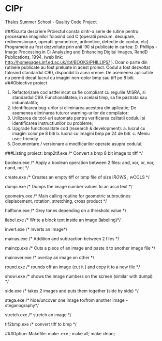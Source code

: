 # CIPr
Thales Summer School - Quality Code Project

###Scurta descriere
Proiectul consta dintr-o serie de rutine pentru procesarea imaginilor folosind cod C (operatii precum: decupare, redimensionare, operatii geometrice, aritmetice, detectie de contur, etc). Programele au fost dezvoltate prin anii ’90 si publicate in cartea: D. Phillips - Image Processing in C: Analyzing and Enhancing Digital Images, RandD Publications, 1994. (web link: http://homepages.inf.ed.ac.uk/rbf/BOOKS/PHILLIPS/ ). Doar o parte din rutinele publicate au fost preluate in acest proiect. 
Codul a fost dezvoltat folosind standardul C90, disponibil la acea vreme. De asemenea aplicatiile nu permit decat lucrul cu imagini non-color bmp sau tiff pe 8 biti. 
###Obiective proiect
1.	Refactorizare cod astfel incat sa fie compliant cu regulile MISRA, si standardul C99. Functionalitatea, in acelasi timp, sa fie pastrata sau imbunatatita;
2.	Identificarea bug-urilor si eliminarea acestora din aplicatie; De asemenea eliminarea tuturor warning-urilor de compilator;
3.	Utilizarea de tool-uri automate pentru verificarea calitatii codului si identificarea instructiunilor cu probleme;
4.	Upgrade functionalitate cod (research & development):
a.	lucrul cu imagini color pe 8 biti
b.	lucrul cu imagini bmp pe 24 de biti.
c.	Meniu user-friendly
5.	Documentare / versionare a modificarilor operate asupra codului;

###Listing proiect:
bmp2tif.exe	/* Convert a bmp 8 bit image to tiff */

boolean.exe	/* Apply a boolean operation between 2 files: and, xor, or, nor, nand, not */

create.exe	/* Creates an empty tiff or bmp file of size l*ROWS , w*COLS */

dumpi.exe	/* Dumps the image number values to an ascii text */

geometry.exe	/* Main calling routine for geometric subroutines: displacement, rotation, stretching, cross product */

halftone.exe	/* Grey tones depending on a threshold value */

ilabel.exe	/* Write a block text inside an image (labeling)*/

invert.exe	/* Inverts an image*/

mainas.exe	/* Addition and subtraction between 2 files */

maincp.exe	/* Cuts a piece of an image and paste it to another image file */

mainover.exe	/* overlay an image on other */

round.exe	/* rounds off an image (cut it ) and copy it to a new file */

showi.exe	/* shows the image numbers on the screen (similar with dumpi) */

side.exe	/* takes 2 images and puts them together (side by side) */

stega.exe	/* hide/uncover one image to/from another image - steganography*/

stretch.exe	/* stretch an image */

tif2bmp.exe	/* convert tiff to bmp */

###Optiuni Makefile:  	make <file>.exe ; 	make all; 	make clean;

